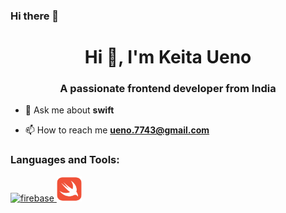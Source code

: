 ### Hi there 👋

<h1 align="center">Hi 👋, I'm Keita Ueno</h1>
<h3 align="center">A passionate frontend developer from India</h3>

- 💬 Ask me about **swift**

- 📫 How to reach me **ueno.7743@gmail.com**


<h3 align="left">Languages and Tools:</h3>
<p align="left"> <a href="https://firebase.google.com/" target="_blank"> <img src="https://www.vectorlogo.zone/logos/firebase/firebase-icon.svg" alt="firebase" width="40" height="40"/> </a> <a href="https://developer.apple.com/swift/" target="_blank"> <img src="https://raw.githubusercontent.com/devicons/devicon/master/icons/swift/swift-original.svg" alt="swift" width="40" height="40"/> </a> </p>
